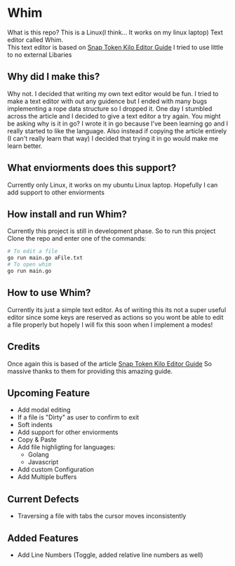 # Whim
What is this repo? This is a Linux(I think... It works on my linux laptop) Text editor called Whim.\
This text editor is based on [Snap Token Kilo Editor Guide](https://viewsourcecode.org/snaptoken/kilo/index.html)
I tried to use little to no external Libaries

## Why did I make this?
Why not. I decided that writing my own text editor would be fun.
I tried to make a text editor with out any guidence but I ended with many bugs implementing
a rope data structure so I dropped it. One day I stumbled across the article and 
I decided to give a text editor a try again. You might be asking why is it in go?
I wrote it in go because I've been learning go and I really started to like the language.
Also instead if copying the article entirely (I can't really learn that way) I decided that
trying it in go would make me learn better.

## What enviorments does this support?
Currently only Linux, it works on my ubuntu Linux laptop. Hopefully I can add support to other enviorments

## How install and run Whim?
Currently this project is still in development phase. So to run this project 
Clone the repo and enter one of the commands:
```bash
# To edit a file
go run main.go aFile.txt
# To open whim
go run main.go
```

## How to use Whim?
Currently its just a simple text editor. As of writing this its not a super useful
editor since some keys are reserved as actions so you wont be able to edit a file
properly but hopely I will fix this soon when I implement a modes!

## Credits
Once again this is based of the article [Snap Token Kilo Editor Guide](https://viewsourcecode.org/snaptoken/kilo/index.html)
So massive thanks to them for providing this amazing guide.

## Upcoming Feature
* Add modal editing
* If a file is "Dirty" as user to confirm to exit
* Soft indents
* Add support for other enviorments
* Copy & Paste
* Add file highligting for languages:
    * Golang
    * Javascript
* Add custom Configuration
* Add Multiple buffers

## Current Defects
* Traversing a file with tabs the cursor moves inconsistently

## Added Features
* Add Line Numbers (Toggle, added relative line numbers as well)
